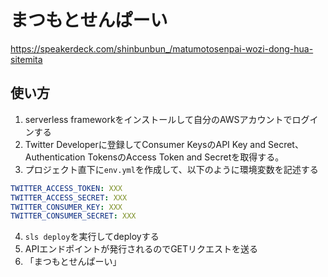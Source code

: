 # まつもとせんぱーい

<https://speakerdeck.com/shinbunbun_/matumotosenpai-wozi-dong-hua-sitemita>

## 使い方

1. serverless frameworkをインストールして自分のAWSアカウントでログインする
2. Twitter Developerに登録してConsumer KeysのAPI Key and Secret、Authentication TokensのAccess Token and Secretを取得する。
3. プロジェクト直下に`env.yml`を作成して、以下のように環境変数を記述する

```yml
TWITTER_ACCESS_TOKEN: XXX
TWITTER_ACCESS_SECRET: XXX
TWITTER_CONSUMER_KEY: XXX
TWITTER_CONSUMER_SECRET: XXX
```

4. `sls deploy`を実行してdeployする
5. APIエンドポイントが発行されるのでGETリクエストを送る
6. 「まつもとせんぱーい」
